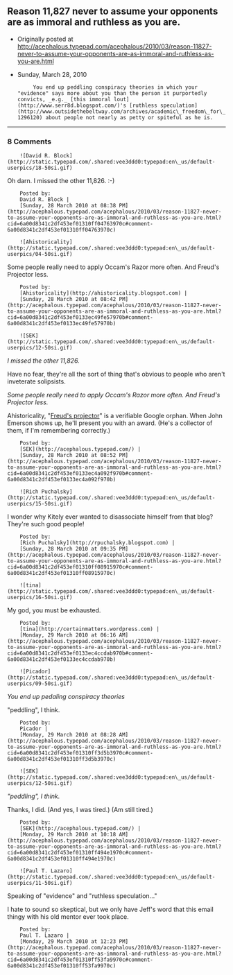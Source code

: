 ## Reason 11,827 never to assume your opponents are as immoral and ruthless as you are.

 * Originally posted at http://acephalous.typepad.com/acephalous/2010/03/reason-11827-never-to-assume-your-opponents-are-as-immoral-and-ruthless-as-you-are.html
 * Sunday, March 28, 2010



			You end up peddling conspiracy theories in which your "evidence" says more about you than the person it purportedly convicts, _e.g._ [this immoral lout](http://www.serr8d.blogspot.com/)'s [ruthless speculation](http://www.outsidethebeltway.com/archives/academic\_freedom\_for\_me\_but\_not\_for\_thee/#comment-1296120) about people not nearly as petty or spiteful as he is.
		

* * *

### 8 Comments 

		

                
[]()

	

		![David R. Block](http://static.typepad.com/.shared:vee3ddd0:typepad:en\_us/default-userpics/18-50si.gif)
	

	

		

Oh darn. I missed the other 11,826. :-)

	

		Posted by:
		David R. Block |
		[Sunday, 28 March 2010 at 08:38 PM](http://acephalous.typepad.com/acephalous/2010/03/reason-11827-never-to-assume-your-opponents-are-as-immoral-and-ruthless-as-you-are.html?cid=6a00d8341c2df453ef01310ff04763970c#comment-6a00d8341c2df453ef01310ff04763970c)

[]()

	

		![Ahistoricality](http://static.typepad.com/.shared:vee3ddd0:typepad:en\_us/default-userpics/04-50si.gif)
	

	

		

Some people really need to apply Occam's Razor more often. And Freud's Projector less.

	

		Posted by:
		[Ahistoricality](http://ahistoricality.blogspot.com) |
		[Sunday, 28 March 2010 at 08:42 PM](http://acephalous.typepad.com/acephalous/2010/03/reason-11827-never-to-assume-your-opponents-are-as-immoral-and-ruthless-as-you-are.html?cid=6a00d8341c2df453ef0133ec49fe57970b#comment-6a00d8341c2df453ef0133ec49fe57970b)

[]()

	

		![SEK](http://static.typepad.com/.shared:vee3ddd0:typepad:en\_us/default-userpics/12-50si.gif)
	

	

		

_I missed the other 11,826._

Have no fear, they're all the sort of thing that's obvious to people who aren't inveterate solipsists.

_Some people really need to apply Occam's Razor more often. And Freud's Projector less._

Ahistoricality, "[Freud's projector](http://www.google.com/search?q=)" is a verifiable Google orphan.  When John Emerson shows up, he'll present you with an award.  (He's a collector of them, if I'm remembering correctly.)

	

		Posted by:
		[SEK](http://acephalous.typepad.com/) |
		[Sunday, 28 March 2010 at 08:52 PM](http://acephalous.typepad.com/acephalous/2010/03/reason-11827-never-to-assume-your-opponents-are-as-immoral-and-ruthless-as-you-are.html?cid=6a00d8341c2df453ef0133ec4a092f970b#comment-6a00d8341c2df453ef0133ec4a092f970b)

[]()

	

		![Rich Puchalsky](http://static.typepad.com/.shared:vee3ddd0:typepad:en\_us/default-userpics/15-50si.gif)
	

	

		

I wonder why Kitely ever wanted to disassociate himself from that blog?  They're such good people!

	

		Posted by:
		[Rich Puchalsky](http://rpuchalsky.blogspot.com) |
		[Sunday, 28 March 2010 at 09:35 PM](http://acephalous.typepad.com/acephalous/2010/03/reason-11827-never-to-assume-your-opponents-are-as-immoral-and-ruthless-as-you-are.html?cid=6a00d8341c2df453ef01310ff08915970c#comment-6a00d8341c2df453ef01310ff08915970c)

[]()

	

		![tina](http://static.typepad.com/.shared:vee3ddd0:typepad:en\_us/default-userpics/16-50si.gif)
	

	

		

My god, you must be exhausted.

	

		Posted by:
		[tina](http://certainmatters.wordpress.com) |
		[Monday, 29 March 2010 at 06:16 AM](http://acephalous.typepad.com/acephalous/2010/03/reason-11827-never-to-assume-your-opponents-are-as-immoral-and-ruthless-as-you-are.html?cid=6a00d8341c2df453ef0133ec4ccdab970b#comment-6a00d8341c2df453ef0133ec4ccdab970b)

[]()

	

		![Picador](http://static.typepad.com/.shared:vee3ddd0:typepad:en\_us/default-userpics/09-50si.gif)
	

	

		

_You end up pedaling conspiracy theories_ 

"peddling", I think.

	

		Posted by:
		Picador |
		[Monday, 29 March 2010 at 08:28 AM](http://acephalous.typepad.com/acephalous/2010/03/reason-11827-never-to-assume-your-opponents-are-as-immoral-and-ruthless-as-you-are.html?cid=6a00d8341c2df453ef01310ff3d5b3970c#comment-6a00d8341c2df453ef01310ff3d5b3970c)

[]()

	

		![SEK](http://static.typepad.com/.shared:vee3ddd0:typepad:en\_us/default-userpics/12-50si.gif)
	

	

		

_"peddling", I think._

Thanks, I did.  (And yes, I was tired.)  (Am still tired.) 

	

		Posted by:
		[SEK](http://acephalous.typepad.com/) |
		[Monday, 29 March 2010 at 10:18 AM](http://acephalous.typepad.com/acephalous/2010/03/reason-11827-never-to-assume-your-opponents-are-as-immoral-and-ruthless-as-you-are.html?cid=6a00d8341c2df453ef01310ff494e1970c#comment-6a00d8341c2df453ef01310ff494e1970c)

[]()

	

		![Paul T. Lazaro](http://static.typepad.com/.shared:vee3ddd0:typepad:en\_us/default-userpics/11-50si.gif)
	

	

		

Speaking of "evidence" and "ruthless speculation..."

I hate to sound so skeptical, but we only have Jeff's word that this email thingy with his old mentor ever took place. 

	

		Posted by:
		Paul T. Lazaro |
		[Monday, 29 March 2010 at 12:23 PM](http://acephalous.typepad.com/acephalous/2010/03/reason-11827-never-to-assume-your-opponents-are-as-immoral-and-ruthless-as-you-are.html?cid=6a00d8341c2df453ef01310ff53fa9970c#comment-6a00d8341c2df453ef01310ff53fa9970c)

		

        